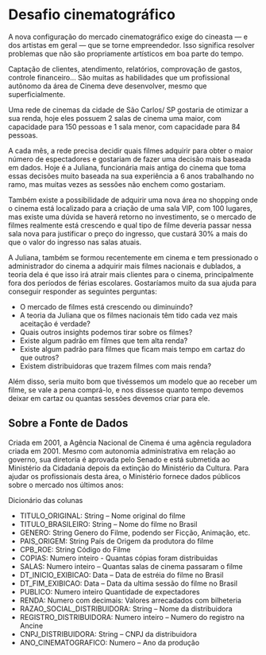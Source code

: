 # Desafio cinematográfico

A nova configuração do mercado cinematográfico exige do cineasta — e dos artistas em geral — que se torne empreendedor. Isso significa resolver problemas que não são propriamente artísticos em boa parte do tempo.

Captação de clientes, atendimento, relatórios, comprovação de gastos, controle financeiro… São muitas as habilidades que um profissional autônomo da área de Cinema deve desenvolver, mesmo que superficialmente.

Uma rede de cinemas da cidade de São Carlos/ SP gostaria de otimizar a sua renda, hoje eles possuem 2 salas de cinema uma maior, com capacidade para 150 pessoas e 1 sala menor, com capacidade para 84 pessoas.

A cada mês, a rede precisa decidir quais filmes adquirir para obter o maior número de espectadores e gostariam de fazer uma decisão mais baseada em dados. Hoje é a Juliana, funcionária mais antiga do cinema que toma essas decisões muito baseada na sua experiência a 6 anos trabalhando no ramo, mas muitas vezes as sessões não enchem como gostariam.

Também existe a possibilidade de adquirir uma nova área no shopping onde o cinema está localizado para a criação de uma sala VIP, com 100 lugares, mas existe uma dúvida se haverá retorno no investimento, se o mercado de filmes realmente está crescendo e qual tipo de filme deveria passar nessa sala nova para justificar o preço do ingresso, que custará 30% a mais do que o valor do ingresso nas salas atuais.

A Juliana, também se formou recentemente em cinema e tem pressionado o administrador do cinema a adquirir mais filmes nacionais e dublados, a teoria dela é que isso irá atrair mais clientes para o cinema, principalmente fora dos períodos de férias escolares.
Gostaríamos muito da sua ajuda para conseguir responder as seguintes perguntas:
- O mercado de filmes está crescendo ou diminuindo?
- A teoria da Juliana que os filmes nacionais têm tido cada vez mais aceitação é verdade?
- Quais outros insights podemos tirar sobre os filmes?
- Existe algum padrão em filmes que tem alta renda?
- Existe algum padrão para filmes que ficam mais tempo em cartaz do que outros?
- Existem distribuidoras que trazem filmes com mais renda?

Além disso, seria muito bom que tivéssemos um modelo que ao receber um filme, se vale a pena comprá-lo, e nos dissesse quanto tempo devemos deixar em cartaz ou quantas sessões devemos criar para ele.

## Sobre a Fonte de Dados

Criada em 2001, a Agência Nacional de Cinema é uma agência reguladora criada em 2001. Mesmo com autonomia administrativa em relação ao governo, sua diretoria é aprovada pelo Senado e está submetida ao Ministério da Cidadania depois da extinção do Ministério da Cultura. Para ajudar os profissionais desta área, o Ministério fornece dados públicos sobre o mercado nos últimos anos:

Dicionário das colunas
- TITULO_ORIGINAL: String – Nome original do filme
- TITULO_BRASILEIRO: String – Nome do filme no Brasil
- GENERO: String Genero do Filme, podendo ser Ficção, Animação, etc.
- PAIS_ORIGEM: String País de Origem da produtora do filme
- CPB_ROE: String Código do Filme
- COPIAS: Numero inteiro -  Quantas cópias foram distribuidas
- SALAS: Numero inteiro – Quantas salas de cinema passaram o filme
- DT_INICIO_EXIBICAO: Data – Data de estréia do filme no Brasil
- DT_FIM_EXIBICAO: Data – Data da ultima sessão do filme no Brasil
- PUBLICO: Numero inteiro Quantidade de expectadores
- RENDA: Numero com decimais: Valores arrecadados com bilheteria
- RAZAO_SOCIAL_DISTRIBUIDORA: String – Nome da distribuidora
- REGISTRO_DISTRIBUIDORA: Numero inteiro – Numero do registro na Ancine
- CNPJ_DISTRIBUIDORA: String – CNPJ da distribuidora
- ANO_CINEMATOGRAFICO: Numero – Ano da produção